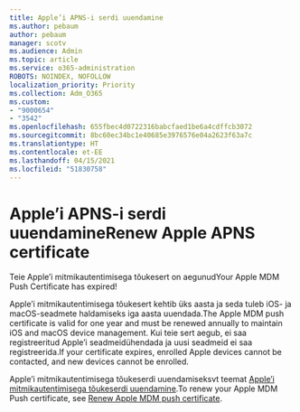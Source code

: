 ```yaml
---
title: Apple’i APNS-i serdi uuendamine
ms.author: pebaum
author: pebaum
manager: scotv
ms.audience: Admin
ms.topic: article
ms.service: o365-administration
ROBOTS: NOINDEX, NOFOLLOW
localization_priority: Priority
ms.collection: Adm_O365
ms.custom:
- "9000654"
- "3542"
ms.openlocfilehash: 655fbec4d0722316babcfaed1be6a4cdffcb3072
ms.sourcegitcommit: 8bc60ec34bc1e40685e3976576e04a2623f63a7c
ms.translationtype: HT
ms.contentlocale: et-EE
ms.lasthandoff: 04/15/2021
ms.locfileid: "51830758"
---
```

# <a name="renew-apple-apns-certificate"></a><span data-ttu-id="61eec-102">Apple’i APNS-i serdi uuendamine</span><span class="sxs-lookup"><span data-stu-id="61eec-102">Renew Apple APNS certificate</span></span>

<span data-ttu-id="61eec-103">Teie Apple’i mitmikautentimisega tõukesert on aegunud</span><span class="sxs-lookup"><span data-stu-id="61eec-103">Your Apple MDM Push Certificate has expired!</span></span>

<span data-ttu-id="61eec-104">Apple’i mitmikautentimisega tõukesert kehtib üks aasta ja seda tuleb iOS- ja macOS-seadmete haldamiseks iga aasta uuendada.</span><span class="sxs-lookup"><span data-stu-id="61eec-104">The Apple MDM push certificate is valid for one year and must be renewed annually to maintain iOS and macOS device management.</span></span> <span data-ttu-id="61eec-105">Kui teie sert aegub, ei saa registreeritud Apple’i seadmeidühendada ja uusi seadmeid ei saa registreerida.</span><span class="sxs-lookup"><span data-stu-id="61eec-105">If your certificate expires, enrolled Apple devices cannot be contacted, and new devices cannot be enrolled.</span></span>

<span data-ttu-id="61eec-106">Apple’i mitmikautentimisega tõukeserdi uuendamiseksvt teemat [Apple’i mitmikautentimisega tõukeserdi uuendamine](https://docs.microsoft.com/intune/enrollment/apple-mdm-push-certificate-get#renew-apple-mdm-push-certificate).</span><span class="sxs-lookup"><span data-stu-id="61eec-106">To renew your Apple MDM Push certificate, see [Renew Apple MDM push certificate](https://docs.microsoft.com/intune/enrollment/apple-mdm-push-certificate-get#renew-apple-mdm-push-certificate).</span></span>
